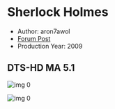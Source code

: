 # Sherlock Holmes

* Author: aron7awol
* [Forum Post](https://www.avsforum.com/threads/bass-eq-for-filtered-movies.2995212/post-57597614)
* Production Year: 2009

## DTS-HD MA 5.1

![img 0](https://i.imgur.com/N4VLkUB.jpg)

![img 0](https://i.imgur.com/8DGlged.jpg)

